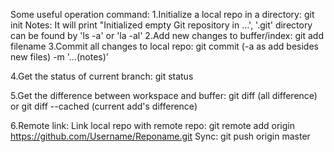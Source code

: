 Some useful operation command:
1.Initialize a local repo in a directory:
	git init
	Notes: It will print "Initialized empty Git repository in ...', '.git' directory can be found by 'ls -a' or 'la -al'
2.Add new changes to buffer/index: git add filename
3.Commit all changes to local repo: git commit (-a as add besides new files) -m '...(notes)'


4.Get the status of current branch: git status

5.Get the difference between workspace and buffer: git diff (all difference) or git diff --cached (current add's difference)

6.Remote link:
	Link local repo with remote repo: git remote add origin https://github.com/Username/Reponame.git
	Sync: git push origin master

